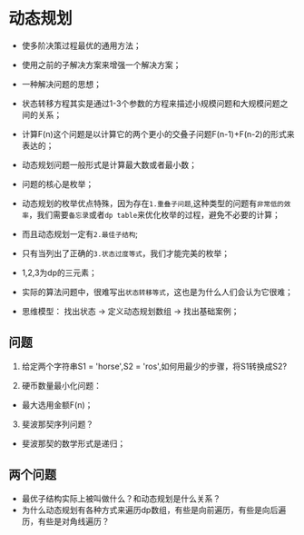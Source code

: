 # 动态规划

* 使多阶决策过程最优的通用方法；
* 使用之前的子解决方案来增强一个解决方案；
* 一种解决问题的思想；

* 状态转移方程其实是通过1-3个参数的方程来描述小规模问题和大规模问题之间的关系；
* 计算F(n)这个问题是以计算它的两个更小的交叠子问题F(n-1)+F(n-2)的形式来表达的；

* 动态规划问题一般形式是计算最大数或者最小数；
* 问题的核心是枚举；
* 动态规划的枚举优点特殊，因为存在`1.重叠子问题`,这种类型的问题有`非常低的效率`，我们需要`备忘录`或者`dp table`来优化枚举的过程，避免不必要的计算；
* 而且动态规划一定有`2.最佳子结构`;
* 只有当列出了正确的`3.状态过度等式`，我们才能完美的枚举；

* 1,2,3为dp的三元素；

* 实际的算法问题中，很难写出`状态转移等式`，这也是为什么人们会认为它很难；

* 思维模型： 找出状态 -> 定义动态规划数组 -> 找出基础案例；

## 问题

1. 给定两个字符串S1 = 'horse',S2 = 'ros',如何用最少的步骤，将S1转换成S2?

2. 硬币数量最小化问题：

* 最大选用金额F(n)；

3. 斐波那契序列问题？

* 斐波那契的数学形式是递归；

## 两个问题

* 最优子结构实际上被叫做什么？和动态规划是什么关系？
* 为什么动态规划有各种方式来遍历dp数组，有些是向前遍历，有些是向后遍历，有些是对角线遍历？


